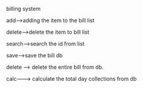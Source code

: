billing system 

add-->adding the item to the bill list

delete-->delete the item to bill list

search-->search the id from list

save-->save the bill db

delete --> delete the entire bill from db.

calc---> calculate the total day collections from db